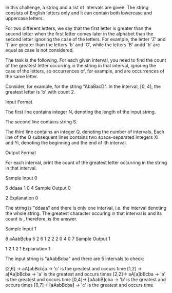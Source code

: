 In this challenge, a string and a list of intervals are given. The string consists of English letters only and it can contain both lowercase and uppercase letters.

For two different letters, we say that the first letter is greater than the second letter when the first letter comes later in the alphabet than the second letter ignoring the case of the letters. For example, the letter 'Z' and 't' are greater than the letters 'b' and 'G', while the letters 'B' andd 'b' are equal as case is not considered.

The task is the following. For each given interval, you need to find the count of the greatest letter occurring in the string in that interval, ignoring the case of the letters, so occurrences of, for example,  and  are occurrences of the same letter.

Consider, for example, for the string "AbaBacD". In the interval, [0, 4], the greatest letter is 'b' with count 2.

Input Format

The first line contains integer N, denoting the length of the input string.

The second line contains string S.

The third line contains an integer Q, denoting the number of intervals. Each line of the Q subsequent lines contains two space-separated integers Xi and Yi, denoting the beginning and the end of ith interval.



Output Format

For each interval, print the count of the greatest letter occurring in the string in that interval.

Sample Input 0

5
ddaaa
1
0 4
Sample Output 0

2
Explanation 0

The string is "ddaaa" and there is only one interval, i.e. the interval  denoting the whole string. The greatest character occuring in that interval is  and its count is , therefore,  is the answer.

Sample Input 1

8
aAabBcba
5
2 6
1 2
2 2
0 4
0 7
Sample Output 1

1
2
1
2
1
Explanation 1

The input string is "aAabBcba" and there are 5 intervals to check:

[2,6] -> aA[abBcb]a -> 'c' is the greatest and occurs  time
[1,2] -> a[Aa]bBcba -> 'a' is the greatest and occurs  times
[2,2]-> aA[a]bBcba -> 'a' is the greatest and occurs  time
[0,4]-> [aAabB]cba -> 'b' is the greatest and occurs  times
[0,7]-> [aAabBcba] -> 'c' is the greatest and occurs  time